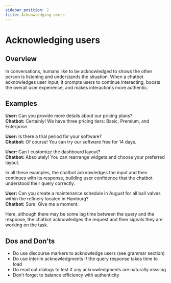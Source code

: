 ```yaml
---
sidebar_position: 2
title: Acknowledging users
---
```

# Acknowledging users 
## Overview 

In conversations, humans like to be acknowledged to shows the other person is listening and understands the situation. When a chatbot acknowledges user input, it prompts users to continue interacting, boosts the overall user experience, and makes interactions more authentic. 
## Examples 

**User:** Can you provide more details about our pricing plans?  
**Chatbot:** Certainly! We have three pricing tiers: Basic, Premium, and Enterprise.

**User:** Is there a trial period for your software?  
**Chatbot:** Of course! You can try our software free for 14 days.

**User:** Can I customize the dashboard layout?  
**Chatbot:** Absolutely! You can rearrange widgets and choose your preferred layout.

In all these examples, the chatbot acknowledges the input and then continues with its response, building user confidence that the chatbot understood their query correctly. 

**User:** Can you create a maintenance schedule in August for all ball valves within the refinery located in Hamburg?   
**Chatbot:** Sure. Give me a moment. 

Here, although there may be some lag time between the query and the response, the chatbot acknowledges the request and then signals they are working on the task. 

## Dos and Don’ts

- Do use discourse markers to acknowledge users (see grammar section)  
-	Do use interim acknowledgments if the query response takes time to load  
-	Do read out dialogs to test if any acknowledgments are naturally missing  
-	Don’t forget to balance efficiency with authenticity 
